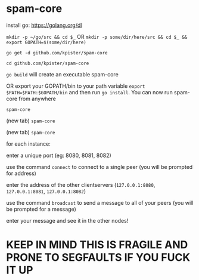 # spam-core

install go: https://golang.org/dl

`mkdir -p ~/go/src && cd $_` OR `mkdir -p some/dir/here/src && cd $_ && export GOPATH=$(some/dir/here)`

`go get -d github.com/kpister/spam-core`

`cd github.com/kpister/spam-core`

`go build` will create an executable spam-core 

OR export your GOPATH/bin to your path variable `export $PATH=$PATH:$GOPATH/bin` and then run `go install`. You can now run spam-core from anywhere

`spam-core`

(new tab) `spam-core`

(new tab) `spam-core`


for each instance:

enter a unique port (eg: 8080, 8081, 8082)

use the command `connect` to connect to a single peer (you will be prompted for address)

enter the address of the other clientservers (`127.0.0.1:8080`, `127.0.0.1:8081`, `127.0.0.1:8082`)

use the command `broadcast` to send a message to all of your peers (you will be prompted for a message)

enter your message and see it in the other nodes!


# KEEP IN MIND THIS IS FRAGILE AND PRONE TO SEGFAULTS IF YOU FUCK IT UP
